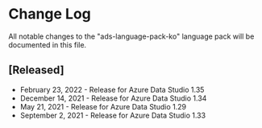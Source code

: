 # Change Log
All notable changes to the "ads-language-pack-ko" language pack will be documented in this file.

## [Released]
* February 23, 2022 - Release for Azure Data Studio 1.35
* December 14, 2021 - Release for Azure Data Studio 1.34
* May 21, 2021 - Release for Azure Data Studio 1.29
* September 2, 2021 - Release for Azure Data Studio 1.33
